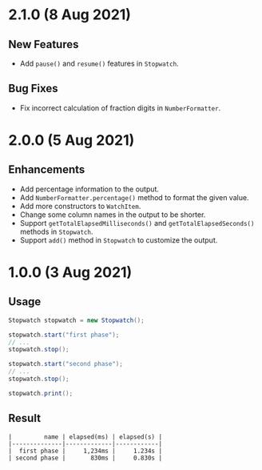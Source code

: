 # 2.1.0 (8 Aug 2021)

## New Features
- Add `pause()` and `resume()` features in `Stopwatch`.

## Bug Fixes
- Fix incorrect calculation of fraction digits in `NumberFormatter`.

# 2.0.0 (5 Aug 2021)

## Enhancements
- Add percentage information to the output.
- Add `NumberFormatter.percentage()` method to format the given value.
- Add more constructors to `WatchItem`.
- Change some column names in the output to be shorter.
- Support `getTotalElapsedMilliseconds()` and `getTotalElapsedSeconds()` methods in `Stopwatch`.
- Support `add()` method in `Stopwatch` to customize the output.

# 1.0.0 (3 Aug 2021)

## Usage
```java
Stopwatch stopwatch = new Stopwatch();

stopwatch.start("first phase");
// ...
stopwatch.stop();

stopwatch.start("second phase");
// ...
stopwatch.stop();

stopwatch.print();
```

## Result
```
|         name | elapsed(ms) | elapsed(s) |
|--------------|-------------|------------|
|  first phase |     1,234ms |     1.234s |
| second phase |       830ms |     0.830s |
```